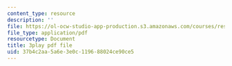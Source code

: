 ```yaml
---
content_type: resource
description: ''
file: https://ol-ocw-studio-app-production.s3.amazonaws.com/courses/res-6-006-video-demonstrations-in-lasers-and-optics-spring-2008/37b4c2aa5a6e3e0c119688024ce90ce5_Iqp7NxnwaGY.pdf
file_type: application/pdf
resourcetype: Document
title: 3play pdf file
uid: 37b4c2aa-5a6e-3e0c-1196-88024ce90ce5
---
```

